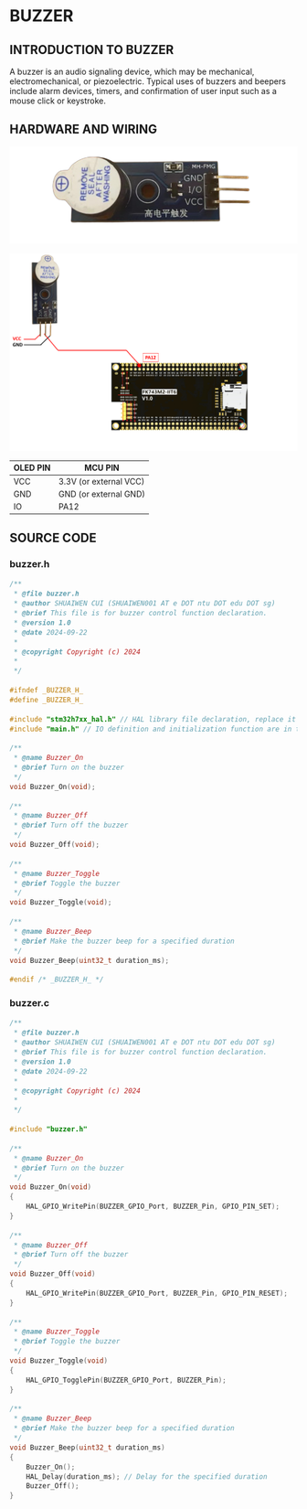 # BUZZER

## INTRODUCTION TO BUZZER

A buzzer is an audio signaling device, which may be mechanical, electromechanical, or piezoelectric. Typical uses of buzzers and beepers include alarm devices, timers, and confirmation of user input such as a mouse click or keystroke. 

## HARDWARE AND WIRING

![BUZZER](BUZZER.png)

![BUZZER](buzzer_wiring.png)

| OLED PIN | MCU PIN |
|----------|---------|
| VCC      | 3.3V (or external VCC)   |
| GND      | GND (or external GND)    |
| IO      | PA12    |

## SOURCE CODE

### buzzer.h

```c
/**
 * @file buzzer.h
 * @author SHUAIWEN CUI (SHUAIWEN001 AT e DOT ntu DOT edu DOT sg)
 * @brief This file is for buzzer control function declaration.
 * @version 1.0
 * @date 2024-09-22
 *
 * @copyright Copyright (c) 2024
 *
 */

#ifndef _BUZZER_H_
#define _BUZZER_H_

#include "stm32h7xx_hal.h" // HAL library file declaration, replace it with the corresponding file according to the actual situation
#include "main.h" // IO definition and initialization function are in the main.c file, must be referenced

/**
 * @name Buzzer_On
 * @brief Turn on the buzzer
 */
void Buzzer_On(void);

/**
 * @name Buzzer_Off
 * @brief Turn off the buzzer
 */
void Buzzer_Off(void);

/**
 * @name Buzzer_Toggle
 * @brief Toggle the buzzer
 */
void Buzzer_Toggle(void);

/**
 * @name Buzzer_Beep
 * @brief Make the buzzer beep for a specified duration
 */
void Buzzer_Beep(uint32_t duration_ms);

#endif /* _BUZZER_H_ */
```

### buzzer.c

```c
/**
 * @file buzzer.h
 * @author SHUAIWEN CUI (SHUAIWEN001 AT e DOT ntu DOT edu DOT sg)
 * @brief This file is for buzzer control function declaration.
 * @version 1.0
 * @date 2024-09-22
 *
 * @copyright Copyright (c) 2024
 *
 */

#include "buzzer.h"

/**
 * @name Buzzer_On
 * @brief Turn on the buzzer
 */
void Buzzer_On(void)
{
    HAL_GPIO_WritePin(BUZZER_GPIO_Port, BUZZER_Pin, GPIO_PIN_SET);
}

/**
 * @name Buzzer_Off
 * @brief Turn off the buzzer
 */
void Buzzer_Off(void)
{
    HAL_GPIO_WritePin(BUZZER_GPIO_Port, BUZZER_Pin, GPIO_PIN_RESET);
}

/**
 * @name Buzzer_Toggle
 * @brief Toggle the buzzer
 */
void Buzzer_Toggle(void)
{
    HAL_GPIO_TogglePin(BUZZER_GPIO_Port, BUZZER_Pin);
}

/**
 * @name Buzzer_Beep
 * @brief Make the buzzer beep for a specified duration
 */
void Buzzer_Beep(uint32_t duration_ms)
{
    Buzzer_On();
    HAL_Delay(duration_ms); // Delay for the specified duration
    Buzzer_Off();
}

```